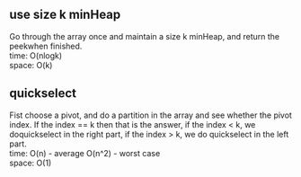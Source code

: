 ## use size k minHeap
Go through the array once and maintain a size k minHeap, and return the peekwhen finished.<br>
time: O(nlogk)<br>
space: O(k)
## quickselect
Fist choose a pivot, and do a partition in the array and see whether the pivot index. If the index == k then that is the answer, if the index < k, we doquickselect in the right part, if the index > k, we do quickselect in the left part.<br>
time: O(n) - average  O(n^2) - worst case<br>
space: O(1)
